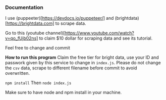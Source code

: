 ### Documentation

I use (puppeeter)[https://devdocs.io/puppeteer/] and (brightdata)[https://brightdata.com] to scrape data.

Go to this (youtube channel)[https://www.youtube.com/watch?v=qo_fUjb02ns] to claim $10 dollar for scraping data and see its tutorial.

Feel free to change and commit

**How to run this program**
Claim the free tier for bright data, use your ID and passwork given by this service to change in `index.js`.
Please do not change the `csv` data, scrape to different filename before commit to avoid overwritten.

`npm install`
Then
`node index.js`

Make sure to have node and npm install in your machine.
